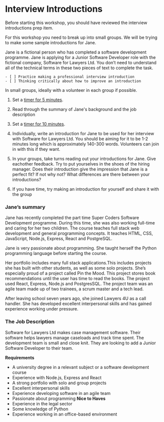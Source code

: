 # Interview Introductions

Before starting this workshop, you should have reviewed the interview introductions prep item.

For this workshop you need to break up into small groups. We will be trying to make some  sample introductions for Jane.

Jane is a fictional person who has completed a software development programme. Jane is applying for a Junior Software Developer role with the fictional company, Software for Lawyers Ltd. You don’t need to understand all of the technical terms in these two pieces of text to complete the task. 

```objectives
- [ ] Practice making a professional interview introduction
- [ ] Thinking critically about how to improve an introduction
```

<!-- {{<note type="exercise" title="Introduce Jane">}}-->

In small groups, ideally with a volunteer in each group if possible.

1. Set a [timer for 5 minutes](https://www.google.com/search?q=timer+for+5+minutes).

2. Read through the summary of Jane's background and the job description

3. Set a [timer for 10 minutes](https://www.google.com/search?q=timer+for+10+minutes).

4. Individually, write an introduction for Jane to be used for her interview with Software for Lawyers Ltd. You should be aiming for it to be 1-2 minutes long which is approximately 140-300 words. Volunteers can join in with this if they want.

5. In your groups, take turns reading out your introductions for Jane. Give eachother feedback. Try to put yourselves in the shoes of the hiring manager. Does their introduction give the impression that Jane is a perfect fit? If not why not? What differences are there between your introductions?

6. If you have time, try making an introduction for yourself and share it with the group 

<!-- {{</note>}}-->

### Jane’s summary
Jane has recently completed the part time Super Coders Software Development programme. During this time, she was also working full-time and caring for her two children. The course teaches full stack web development and general programming concepts. It teaches HTML, CSS, JavaScript, Node.js, Express, React and PostgreSQL. 

Jane is very passionate about programming. She taught herself the Python programming language before starting the course.

Her portfolio includes many full stack applications.This includes projects she has built with other students, as well as some solo projects. She’s especially proud of a project called Pin the Mood. This project stores book recommendations until the user has time to read the books. The project used React, Express, Node.js and PostgresSQL. The project team was an agile team made up of two trainees, a scrum master and a tech lead.

After leaving school seven years ago, she joined Lawyers 4U as a call handler. She has developed excellent interpersonal skills and has gained experience working under pressure.

### The Job Description
Software for Lawyers Ltd makes case management software. Their software helps lawyers manage caseloads and track time spent. The development team is small and close knit. They are looking to add a Junior Software Developer to their team.

**Requirements**
* A university degree in a relevant subject or a software development course
* Experience with Node.js, Express and React
* A strong portfolio with solo and group projects
* Excellent interpersonal skills
* Experience developing software in an agile team
* Passionate about programming
**Nice to Haves**
* Experience in the legal sector
* Some knowledge of Python
* Experience working in an office-based environment
 
